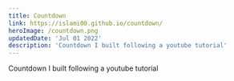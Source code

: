 ```yaml
---
title: Countdown
link: https://islami00.github.io/countdown/
heroImage: /countdown.png
updatedDate: 'Jul 01 2022'
description: 'Countdown I built following a youtube tutorial'
---
```


Countdown I built following a youtube tutorial